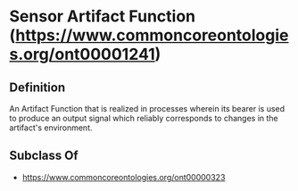 # Sensor Artifact Function (https://www.commoncoreontologies.org/ont00001241)

## Definition
An Artifact Function that is realized in processes wherein its bearer is used to produce an output signal which reliably corresponds to changes in the artifact's environment.

## Subclass Of
- https://www.commoncoreontologies.org/ont00000323


